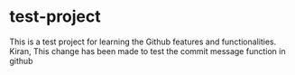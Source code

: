 # test-project
This is a test project for learning the Github features and functionalities.
Kiran, This change has been made to test the commit message function in github

